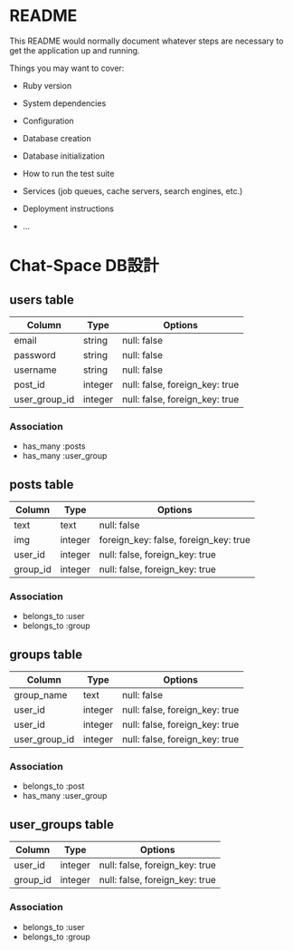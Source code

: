 # README

This README would normally document whatever steps are necessary to get the
application up and running.

Things you may want to cover:

* Ruby version

* System dependencies

* Configuration

* Database creation

* Database initialization

* How to run the test suite

* Services (job queues, cache servers, search engines, etc.)

* Deployment instructions

* ...

# Chat-Space DB設計
## users table
|Column|Type|Options|
|------|----|-------|
|email|string|null: false|
|password|string|null: false|
|username|string|null: false|
|post_id|integer|null: false, foreign_key: true|
|user_group_id|integer|null: false, foreign_key: true|
### Association
- has_many :posts
- has_many :user_group

## posts table
|Column|Type|Options|
|------|----|-------|
|text|text|null: false|
|img|integer|foreign_key: false, foreign_key: true|
|user_id|integer|null: false, foreign_key: true|
|group_id|integer|null: false, foreign_key: true|
### Association
- belongs_to :user
- belongs_to :group

## groups table
|Column|Type|Options|
|------|----|-------|
|group_name|text|null: false|
|user_id|integer|null: false, foreign_key: true|
|user_id|integer|null: false, foreign_key: true|
|user_group_id|integer|null: false, foreign_key: true|
### Association
- belongs_to :post
- has_many :user_group

## user_groups table
|Column|Type|Options|
|------|----|-------|
|user_id|integer|null: false, foreign_key: true|
|group_id|integer|null: false, foreign_key: true|
### Association
- belongs_to :user
- belongs_to :group
